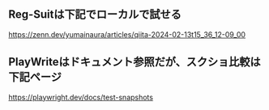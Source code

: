 
## Reg-Suitは下記でローカルで試せる
https://zenn.dev/yumainaura/articles/qiita-2024-02-13t15_36_12-09_00

## PlayWriteはドキュメント参照だが、スクショ比較は下記ページ
https://playwright.dev/docs/test-snapshots
